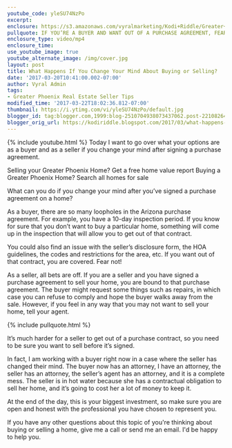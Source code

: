 ```yaml
---
youtube_code: yleSU74NzPo
excerpt:
enclosure: https://s3.amazonaws.com/vyralmarketing/Kodi+Riddle/Greater+Phoenix+Area+Real+Estate+Agent-+What+If+You+Change+Your+Mind%253F.mp4
pullquote: IF YOU’RE A BUYER AND WANT OUT OF A PURCHASE AGREEMENT, FEAR NOT!
enclosure_type: video/mp4
enclosure_time:
use_youtube_image: true
youtube_alternate_image: /img/cover.jpg
layout: post
title: What Happens If You Change Your Mind About Buying or Selling?
date: '2017-03-20T10:41:00.002-07:00'
author: Vyral Admin
tags:
- Greater Phoenix Real Estate Seller Tips
modified_time: '2017-03-22T18:02:36.812-07:00'
thumbnail: https://i.ytimg.com/vi/yleSU74NzPo/default.jpg
blogger_id: tag:blogger.com,1999:blog-2510704938073437062.post-2210826401652520928
blogger_orig_url: https://kodiriddle.blogspot.com/2017/03/what-happens-if-you-change-your-mind.html
---
```

{% include youtube.html %}
Today I want to go over what your options are as a buyer and as a seller if you change your mind after signing a purchase agreement.

Selling your Greater Phoenix Home? Get a free home value report
Buying a Greater Phoenix Home? Search all homes for sale

What can you do if you change your mind after you’ve signed a purchase agreement on a home?

As a buyer, there are so many loopholes in the Arizona purchase agreement. For example, you have a 10-day inspection period. If you know for sure that you don’t want to buy a particular home, something will come up in the inspection that will allow you to get out of that contract.

You could also find an issue with the seller’s disclosure form, the HOA guidelines, the codes and restrictions for the area, etc. If you want out of that contract, you are covered. Fear not!

As a seller, all bets are off. If you are a seller and you have signed a purchase agreement to sell your home, you are bound to that purchase agreement. The buyer might request some things such as repairs, in which case you can refuse to comply and hope the buyer walks away from the sale. However, if you feel in any way that you may not want to sell your home, tell your agent.

{% include pullquote.html %}

It’s much harder for a seller to get out of a purchase contract, so you need to be sure you want to sell before it’s signed.

In fact, I am working with a buyer right now in a case where the seller has changed their mind. The buyer now has an attorney, I have an attorney, the seller has an attorney, the seller’s agent has an attorney, and it is a complete mess. The seller is in hot water because she has a contractual obligation to sell her home, and it’s going to cost her a lot of money to keep it.

At the end of the day, this is your biggest investment, so make sure you are open and honest with the professional you have chosen to represent you.

If you have any other questions about this topic of you're thinking about buying or selling a home, give me a call or send me an email. I'd be happy to help you.
